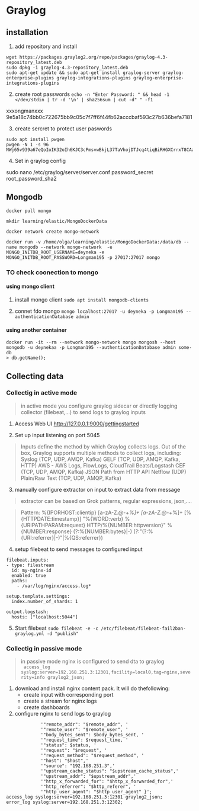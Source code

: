 # Graylog
## installation

1. add  repository and install
```
wget https://packages.graylog2.org/repo/packages/graylog-4.3-repository_latest.deb
sudo dpkg -i graylog-4.3-repository_latest.deb
sudo apt-get update && sudo apt-get install graylog-server graylog-enterprise-plugins graylog-integrations-plugins graylog-enterprise-integrations-plugins
```

2. create root passwords
`echo -n "Enter Password: " && head -1 </dev/stdin | tr -d '\n' | sha256sum | cut -d" " -f1`

xxxongmanxxx
9e5a18c74bb0c722675bb9c05c7f7ff6f44fb62acccbaf593c27b636befa7181

3. create sercret to protect user paswords
```
sudo apt install pwgen
pwgen -N 1 -s 96
NWj65v939a67eQoIoIK32oIh6KJC3cPmsvwBkjL37TaVhojDTJcq4tiqBiRHGXCrrxT8CAapUwrimJCqVlQqbPzZgEA2bMQn
```
4. Set in graylog config 

sudo nano /etc/graylog/server/server.conf
password_secret
root_password_sha2


## Mongodb 
```
docker pull mongo

mkdir learning/elastic/MongoDockerData

docker network create mongo-network

docker run -v /home/olga/learning/elastic/MongoDockerData:/data/db --name mongodb --network mongo-network  -e MONGO_INITDB_ROOT_USERNAME=deyneka -e MONGO_INITDB_ROOT_PASSWORD=Longman195 -p 27017:27017 mongo
```

### TO check coonection to mongo

#### using mongo client
1. install mongo client
`sudo apt install mongodb-clients`

2. connet fdo mongo
`mongo localhost:27017 -u deyneka -p Longman195 --authenticationDatabase admin`

#### using another container 
```
docker run -it --rm --network mongo-network mongo mongosh --host mongodb -u deynekaa -p Longman195 --authenticationDatabase admin some-db
> db.getName();

```

## Collecting data

### Collectig in active mode

> in active mode  you configure graylog sidecar or directly logging collector (filebeat,...) to send logs to graylog inputs


1. Access Web UI
http://127.0.0.1:9000/gettingstarted

2. Set up input listening on port 5045

>Inputs define the method by which Graylog collects logs. Out of the box, Graylog supports multiple methods to collect logs, including:
    Syslog (TCP, UDP, AMQP, Kafka)
    GELF (TCP, UDP, AMQP, Kafka, HTTP)
    AWS - AWS Logs, FlowLogs, CloudTrail
    Beats/Logstash
    CEF (TCP, UDP, AMQP, Kafka)
    JSON Path from HTTP API
    Netflow (UDP)
    Plain/Raw Text (TCP, UDP, AMQP, Kafka)
   
3. manually configure extractor on input to extract data from message
> extractor can be based on Grok patterns, regular expressions, json,....

> Pattern: %{IPORHOST:clientip} [a-zA-Z\.\@\-\+_%]+ [a-zA-Z\.\@\-\+_%]+ \[%{HTTPDATE:timestamp}\] "%{WORD:verb} %{URIPATHPARAM:request} HTTP/%{NUMBER:httpversion}" %{NUMBER:response} (?:%{NUMBER:bytes}|-) (?:"(?:%{URI:referrer}|-)"|%{QS:referrer}) 

4. setup filebeat to send messages to configured input
```
filebeat.inputs:
- type: filestream
  id: my-nginx-id
  enabled: true
  paths:
    - /var/log/nginx/access.log*

setup.template.settings:
  index.number_of_shards: 1

output.logstash:
  hosts: ["localhost:5044"]
```
5. Start filebeat 
`sudo filebeat -e -c /etc/filebeat/filebeat-fail2ban-graylog.yml -d "publish"`

### Collectig in passive mode

> in passive mode nginx is configured to send dta to graylog  
` access_log syslog:server=192.168.251.3:12301,facility=local0,tag=nginx,severity=info graylog2_json;`
1.  download and install nginx content pack. It will do thefollowing:
    - create input with corresponding port
    - create a stream for nginx logs 
    - create dashboards
2. configure nginx to send logs to graylog
```
             '"remote_addr": "$remote_addr", '
             '"remote_user": "$remote_user", '
             '"body_bytes_sent": $body_bytes_sent, '
             '"request_time": $request_time, '
             '"status": $status, '
             '"request": "$request", '
             '"request_method": "$request_method", '
             '"host": "$host",'
             '"source": "192.168.251.3",'
             '"upstream_cache_status": "$upstream_cache_status",'
             '"upstream_addr": "$upstream_addr",'
             '"http_x_forwarded_for": "$http_x_forwarded_for",'
             '"http_referrer": "$http_referer", '
             '"http_user_agent": "$http_user_agent" }';
access_log syslog:server=192.168.251.3:12301 graylog2_json;
error_log syslog:server=192.168.251.3:12302;
```
